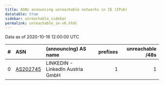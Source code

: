 ```yaml
---
title: ASNs announcing unreachable networks in IE (IPv6)
datatable: true
sidebar: unreachable_sidebar
permalink: unreachable_ie-v6.html
---
```


Data as of 2020-10-16 12:00:00 UTC


<div class="datatable-begin"></div>

|   # | ASN                                      | (announcing) AS name             |   prefixes |   unreachable /48s |
|----:|:-----------------------------------------|:---------------------------------|-----------:|-------------------:|
|   0 | [AS202745](unreachable_AS202745-v6.html) | LINKEDIN - LinkedIn Austria GmbH |          1 |                  1 |

<div class="datatable-end"></div>